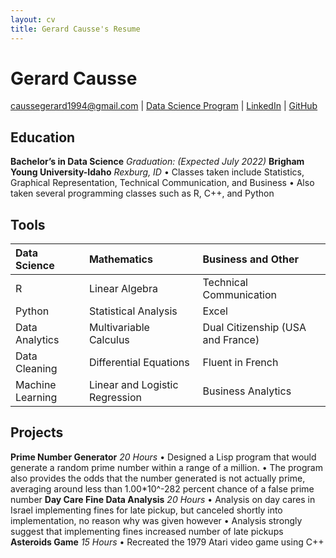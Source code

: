 ```yaml
---
layout: cv
title: Gerard Causse's Resume
---
```

# Gerard Causse

<div id="webaddress">
<a href="datascience@byui.edu">caussegerard1994@gmail.com</a>
| <a href="https://byuidatascience.github.io/development.html">Data Science Program</a>
| <a href="https://www.linkedin.com/in/gerard-causse-b4b88413a/">LinkedIn</a>
| <a href="https://github.com/GrodCausse">GitHub</a>
</div>

## Education

**Bachelor’s in Data Science** *Graduation: (Expected July 2022)*
**Brigham Young University-Idaho** *Rexburg, ID*
•	Classes taken include Statistics, Graphical Representation, Technical Communication, and Business
•	Also taken several programming classes such as R, C++, and Python

## Tools
 
 | Data Science | Mathematics | Business and Other|
 |:-------------|:------------|:---------|
 | R            | Linear Algebra | Technical Communication |
 | Python | Statistical Analysis | Excel |
 | Data Analytics | Multivariable Calculus  | Dual Citizenship (USA and France) |
 | Data Cleaning | Differential Equations | Fluent in French |
 | Machine Learning | Linear and Logistic Regression | Business Analytics |

## Projects

**Prime Number Generator** *20 Hours*
•	Designed a Lisp program that would generate a random prime number within a range of a million. 
•	The program also provides the odds that the number generated is not actually prime, averaging around less than 1.00*10^-282 percent chance of a false prime number
**Day Care Fine Data Analysis** *20 Hours*
•	Analysis on day cares in Israel implementing fines for late pickup, but canceled shortly into implementation, no reason why was given however
•	Analysis strongly suggest that implementing fines increased number of late pickups
**Asteroids Game** *15 Hours*
•	Recreated the 1979 Atari video game using C++ 





<!-- ### Footer

Last updated: May 2013 -->


